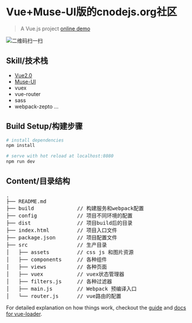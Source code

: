 # Vue+Muse-UI版的cnodejs.org社区

> A Vue.js project [online demo](https://mov1er.github.io/cnode-page/)

![二维码扫一扫](https://i1.hoopchina.com.cn/blogfile/201702/09/BbsImg148662896862521_220x219big.png)
## Skill/技术栈

- [Vue2.0](https://github.com/vuejs/vuex)
- [Muse-UI](https://github.com/museui/muse-ui)
- vuex
- vue-router
- sass
- webpack-zepto ...


## Build Setup/构建步骤

``` bash
# install dependencies
npm install

# serve with hot reload at localhost:8080
npm run dev

```


## Content/目录结构
<pre>
.
├── README.md           
├── build              // 构建服务和webpack配置
├── config             // 项目不同环境的配置
├── dist               // 项目build后的目录
├── index.html         // 项目入口文件
├── package.json       // 项目配置文件
├── src                // 生产目录
│   ├── assets         // css js 和图片资源
│   ├── components     // 各种组件
│   ├── views          // 各种页面
│   ├── vuex           // vuex状态管理器
│   ├── filters.js     // 各种过滤器
│   ├── main.js        // Webpack 预编译入口
│   └── router.js      // vue路由的配置
</pre>


For detailed explanation on how things work, checkout the [guide](http://vuejs-templates.github.io/webpack/) and [docs for vue-loader](http://vuejs.github.io/vue-loader).
